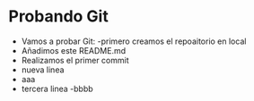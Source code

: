 # Probando Git

- Vamos a probar Git:
-primero creamos el repoaitorio en local
- Añadimos este README.md 
- Realizamos el primer commit
- nueva linea
- aaa
- tercera linea
-bbbb